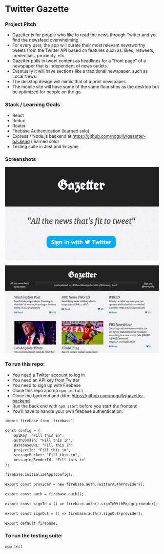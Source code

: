 # Twitter Gazette

### Project Pitch
- Gazetter is for people who like to read the news through Twitter and yet find the newsfeed overwhelming. 
- For every user, the app will curate their most relevant newsworthy tweets from the Twitter API based on features such as: likes, retweets, credentials, proximity, etc. 
- Gazetter pulls in tweet content as headlines for a "front page" of a newspaper that is independent of news outlets. 
- Eventually it will have sections like a traditional newspaper, such as Local News. 
- The desktop design will mimic that of a print newspaper. 
- The mobile site will have some of the same flourishes as the desktop but be optimized for people on the go.

### Stack / Learning Goals
- React
- Redux
- Router
- Firebase Authentication (learned solo)
- Express / Node.js backend at https://github.com/nogully/gazetter-backend (learned solo)
- Testing suite in Jest and Enzyme

### Screenshots
![Login with Oauth](./public/Gazetter0.png)  

![people cards](./public/Gazetter1.png)  

### To run this repo: 
- You need a Twitter account to log in
- You need an API key from Twitter
- You need to sign up with Firebase
- Clone this repo and do `npm install`
- Clone the backend and ditto: https://github.com/nogully/gazetter-backend
- Run the back end with `npm start` before you start the frontend
- You'll have to handle your own firebase authentication:
```
import firebase from 'firebase';

const config = {
    apiKey: "Fill this in",
    authDomain: "Fill this in",
    databaseURL: "Fill this in",
    projectId: "Fill this in",
    storageBucket: "Fill this in",
    messagingSenderId: "Fill this in"
};

firebase.initializeApp(config);

export const provider = new firebase.auth.TwitterAuthProvider();

export const auth = firebase.auth();

export const signIn = () => firebase.auth().signInWithPopup(provider);

export const signOut = () => firebase.auth().signOut(provider);

export default firebase;
```

### To run the testing suite: 
`npm test`
